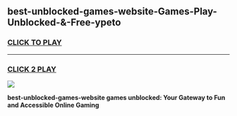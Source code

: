 
## best-unblocked-games-website-Games-Play-Unblocked-&-Free-ypeto
<h3>
<a href="https://premium76.site?title=best-unblocked-games-website&ref=24A">CLICK TO PLAY</a></h3>
<hr>

<h3>
<a href="https://premium76.site?title=best-unblocked-games-website&ref=24A">CLICK 2 PLAY</a>
  
</h3>

<a href="https://premium76.site?title=best-unblocked-games-website&ref=24A"><img src="https://clearcache.store/games.png"></a>


**best-unblocked-games-website games unblocked: Your Gateway to Fun and Accessible Online Gaming**

